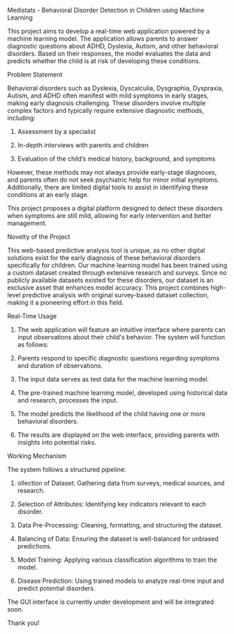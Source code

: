 Medistats - Behavioral Disorder Detection in Children using Machine Learning


This project aims to develop a real-time web application powered by a machine learning model. The application allows parents to answer diagnostic questions about ADHD, Dyslexia, Autism, and other behavioral disorders. Based on their responses, the model evaluates the data and predicts whether the child is at risk of developing these conditions.

Problem Statement

Behavioral disorders such as Dyslexia, Dyscalculia, Dysgraphia, Dyspraxia, Autism, and ADHD often manifest with mild symptoms in early stages, making early diagnosis challenging. These disorders involve multiple complex factors and typically require extensive diagnostic methods, including:

1. Assessment by a specialist

2. In-depth interviews with parents and children

3. Evaluation of the child’s medical history, background, and symptoms

However, these methods may not always provide early-stage diagnoses, and parents often do not seek psychiatric help for minor initial symptoms. Additionally, there are limited digital tools to assist in identifying these conditions at an early stage.

This project proposes a digital platform designed to detect these disorders when symptoms are still mild, allowing for early intervention and better management.

Novelty of the Project

This web-based predictive analysis tool is unique, as no other digital solutions exist for the early diagnosis of these behavioral disorders specifically for children. Our machine learning model has been trained using a custom dataset created through extensive research and surveys. Since no publicly available datasets existed for these disorders, our dataset is an exclusive asset that enhances model accuracy. This project combines high-level predictive analysis with original survey-based dataset collection, making it a pioneering effort in this field.

Real-Time Usage

1. The web application will feature an intuitive interface where parents can input observations about their child's behavior. The system will function as follows:

2. Parents respond to specific diagnostic questions regarding symptoms and duration of observations.

3. The input data serves as test data for the machine learning model.

4. The pre-trained machine learning model, developed using historical data and research, processes the input.

5. The model predicts the likelihood of the child having one or more behavioral disorders.

6. The results are displayed on the web interface, providing parents with insights into potential risks.

Working Mechanism

The system follows a structured pipeline:

1. ollection of Dataset: Gathering data from surveys, medical sources, and research.

2. Selection of Attributes: Identifying key indicators relevant to each disorder.

3. Data Pre-Processing: Cleaning, formatting, and structuring the dataset.

4. Balancing of Data: Ensuring the dataset is well-balanced for unbiased predictions.

5. Model Training: Applying various classification algorithms to train the model.

6. Disease Prediction: Using trained models to analyze real-time input and predict potential disorders.

The GUI interface is currently under development and will be integrated soon.

Thank you!
